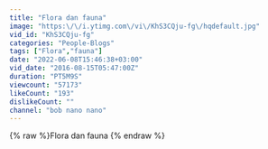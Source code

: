 ```yaml
---
title: "Flora dan fauna"
image: "https:\/\/i.ytimg.com\/vi\/KhS3CQju-fg\/hqdefault.jpg"
vid_id: "KhS3CQju-fg"
categories: "People-Blogs"
tags: ["Flora","fauna"]
date: "2022-06-08T15:46:38+03:00"
vid_date: "2016-08-15T05:47:00Z"
duration: "PT5M9S"
viewcount: "57173"
likeCount: "193"
dislikeCount: ""
channel: "bob nano nano"
---
```

{% raw %}Flora dan fauna {% endraw %}
